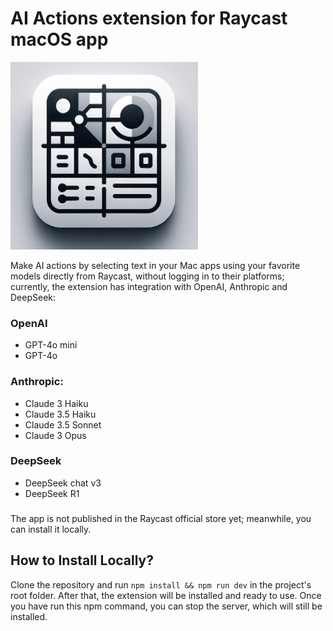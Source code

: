 # AI Actions extension for Raycast macOS app

<img src="https://github.com/adrianavarrete/raycast-ai-actions/blob/master/assets/Ai%20Actions%20logo.png" alt="OpenAI Logo" width="300 " height="300">

Make AI actions by selecting text in your Mac apps using your favorite models directly from Raycast, without logging in to their platforms; currently, the extension has integration with OpenAI, Anthropic and DeepSeek:

### OpenAI

- GPT-4o mini
- GPT-4o

### Anthropic:

- Claude 3 Haiku
- Claude 3.5 Haiku
- Claude 3.5 Sonnet
- Claude 3 Opus

### DeepSeek

- DeepSeek chat v3
- DeepSeek R1

###

The app is not published in the Raycast official store yet; meanwhile, you can install it locally.

## How to Install Locally?

Clone the repository and run `npm install && npm run dev` in the project's root folder. After that, the extension will be installed and ready to use. Once you have run this npm command, you can stop the server, which will still be installed.
